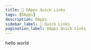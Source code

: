 ```yaml
---
title: 🔗 DApps Quick Links
tags: [DApps]
description: DApps 
sidebar_label: 🔗 Quick Links
pagination_label: DApps Quick Links
---
```

hello world 
